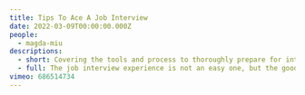 ```yaml
---
title: Tips To Ace A Job Interview
date: 2022-03-09T00:00:00.000Z
people:
  - magda-miu
descriptions:
  - short: Covering the tools and process to thoroughly prepare for interviews.
  - full: The job interview experience is not an easy one, but the good news is that with the proper approach it could become steady. In this talk, I will cover the tools and a process to thoroughly prepare you for the interviews so you will nail them with confidence, enthusiasm, and less anxiety. So join me at this session, and let’s discover together how to ace a job interview in three (and a half) steps that will bring your dream job.
vimeo: 686514734
---
```

